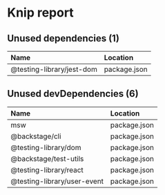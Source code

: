 # Knip report

## Unused dependencies (1)

| Name                      | Location     |
|:--------------------------|:-------------|
| @testing-library/jest-dom | package.json |

## Unused devDependencies (6)

| Name                        | Location     |
|:----------------------------|:-------------|
| msw                         | package.json |
| @backstage/cli              | package.json |
| @testing-library/dom        | package.json |
| @backstage/test-utils       | package.json |
| @testing-library/react      | package.json |
| @testing-library/user-event | package.json |

